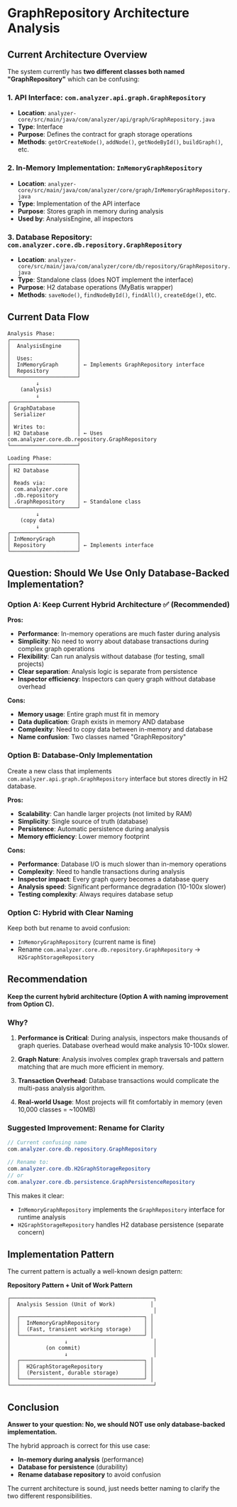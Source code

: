 # GraphRepository Architecture Analysis

## Current Architecture Overview

The system currently has **two different classes both named "GraphRepository"** which can be confusing:

### 1. API Interface: `com.analyzer.api.graph.GraphRepository`
- **Location**: `analyzer-core/src/main/java/com/analyzer/api/graph/GraphRepository.java`
- **Type**: Interface
- **Purpose**: Defines the contract for graph storage operations
- **Methods**: `getOrCreateNode()`, `addNode()`, `getNodeById()`, `buildGraph()`, etc.

### 2. In-Memory Implementation: `InMemoryGraphRepository`
- **Location**: `analyzer-core/src/main/java/com/analyzer/core/graph/InMemoryGraphRepository.java`
- **Type**: Implementation of the API interface
- **Purpose**: Stores graph in memory during analysis
- **Used by**: AnalysisEngine, all inspectors

### 3. Database Repository: `com.analyzer.core.db.repository.GraphRepository`
- **Location**: `analyzer-core/src/main/java/com/analyzer/core/db/repository/GraphRepository.java`
- **Type**: Standalone class (does NOT implement the interface)
- **Purpose**: H2 database operations (MyBatis wrapper)
- **Methods**: `saveNode()`, `findNodeById()`, `findAll()`, `createEdge()`, etc.

## Current Data Flow

```
Analysis Phase:
┌─────────────────────┐
│  AnalysisEngine     │
│                     │
│  Uses:              │
│  InMemoryGraph      │ ← Implements GraphRepository interface
│  Repository         │
└─────────────────────┘
         ↓
    (analysis)
         ↓
┌─────────────────────┐
│ GraphDatabase       │
│ Serializer          │
│                     │
│ Writes to:          │
│ H2 Database         │ ← Uses com.analyzer.core.db.repository.GraphRepository
└─────────────────────┘

Loading Phase:
┌─────────────────────┐
│ H2 Database         │
│                     │
│ Reads via:          │
│ com.analyzer.core   │
│ .db.repository      │
│ .GraphRepository    │ ← Standalone class
└─────────────────────┘
         ↓
    (copy data)
         ↓
┌─────────────────────┐
│ InMemoryGraph       │
│ Repository          │ ← Implements interface
└─────────────────────┘
```

## Question: Should We Use Only Database-Backed Implementation?

### Option A: Keep Current Hybrid Architecture ✅ (Recommended)

**Pros:**
- **Performance**: In-memory operations are much faster during analysis
- **Simplicity**: No need to worry about database transactions during complex graph operations
- **Flexibility**: Can run analysis without database (for testing, small projects)
- **Clear separation**: Analysis logic is separate from persistence
- **Inspector efficiency**: Inspectors can query graph without database overhead

**Cons:**
- **Memory usage**: Entire graph must fit in memory
- **Data duplication**: Graph exists in memory AND database
- **Complexity**: Need to copy data between in-memory and database
- **Name confusion**: Two classes named "GraphRepository"

### Option B: Database-Only Implementation

Create a new class that implements `com.analyzer.api.graph.GraphRepository` interface but stores directly in H2 database.

**Pros:**
- **Scalability**: Can handle larger projects (not limited by RAM)
- **Simplicity**: Single source of truth (database)
- **Persistence**: Automatic persistence during analysis
- **Memory efficiency**: Lower memory footprint

**Cons:**
- **Performance**: Database I/O is much slower than in-memory operations
- **Complexity**: Need to handle transactions during analysis
- **Inspector impact**: Every graph query becomes a database query
- **Analysis speed**: Significant performance degradation (10-100x slower)
- **Testing complexity**: Always requires database setup

### Option C: Hybrid with Clear Naming

Keep both but rename to avoid confusion:
- `InMemoryGraphRepository` (current name is fine)
- Rename `com.analyzer.core.db.repository.GraphRepository` → `H2GraphStorageRepository`

## Recommendation

**Keep the current hybrid architecture (Option A with naming improvement from Option C).**

### Why?

1. **Performance is Critical**: During analysis, inspectors make thousands of graph queries. Database overhead would make analysis 10-100x slower.

2. **Graph Nature**: Analysis involves complex graph traversals and pattern matching that are much more efficient in memory.

3. **Transaction Overhead**: Database transactions would complicate the multi-pass analysis algorithm.

4. **Real-world Usage**: Most projects will fit comfortably in memory (even 10,000 classes = ~100MB)

### Suggested Improvement: Rename for Clarity

```java
// Current confusing name
com.analyzer.core.db.repository.GraphRepository

// Rename to:
com.analyzer.core.db.H2GraphStorageRepository
// or
com.analyzer.core.db.persistence.GraphPersistenceRepository
```

This makes it clear:
- `InMemoryGraphRepository` implements the `GraphRepository` interface for runtime analysis
- `H2GraphStorageRepository` handles H2 database persistence (separate concern)

## Implementation Pattern

The current pattern is actually a well-known design pattern:

**Repository Pattern + Unit of Work Pattern**

```
┌─────────────────────────────────────────────┐
│  Analysis Session (Unit of Work)           │
│                                             │
│  ┌───────────────────────────────────────┐ │
│  │  InMemoryGraphRepository              │ │
│  │  (Fast, transient working storage)    │ │
│  └───────────────────────────────────────┘ │
│                 ↓                           │
│           (on commit)                       │
│                 ↓                           │
│  ┌───────────────────────────────────────┐ │
│  │  H2GraphStorageRepository             │ │
│  │  (Persistent, durable storage)        │ │
│  └───────────────────────────────────────┘ │
└─────────────────────────────────────────────┘
```

## Conclusion

**Answer to your question: No, we should NOT use only database-backed implementation.**

The hybrid approach is correct for this use case:
- **In-memory during analysis** (performance)
- **Database for persistence** (durability)
- **Rename database repository** to avoid confusion

The current architecture is sound, just needs better naming to clarify the two different responsibilities.
